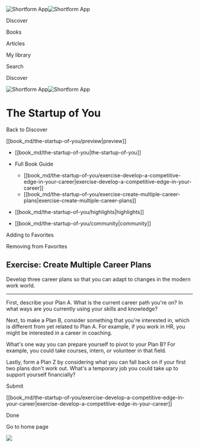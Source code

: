 ![Shortform App](/img/logo.36a2399e.svg)![Shortform App](/img/logo-dark.70c1b072.svg)

Discover

Books

Articles

My library

Search

Discover

![Shortform App](/img/logo.36a2399e.svg)![Shortform App](/img/logo-dark.70c1b072.svg)

# The Startup of You

Back to Discover

[[book_md/the-startup-of-you/preview|preview]]

  * [[book_md/the-startup-of-you|the-startup-of-you]]
  * Full Book Guide

    * [[book_md/the-startup-of-you/exercise-develop-a-competitive-edge-in-your-career|exercise-develop-a-competitive-edge-in-your-career]]
    * [[book_md/the-startup-of-you/exercise-create-multiple-career-plans|exercise-create-multiple-career-plans]]
  * [[book_md/the-startup-of-you/highlights|highlights]]
  * [[book_md/the-startup-of-you/community|community]]



Adding to Favorites 

Removing from Favorites 

## Exercise: Create Multiple Career Plans

Develop three career plans so that you can adapt to changes in the modern work world.

* * *

First, describe your Plan A. What is the current career path you're on? In what ways are you currently using your skills and knowledge?

Next, to make a Plan B, consider something that you're interested in, which is different from yet related to Plan A. For example, if you work in HR, you might be interested in a career in coaching.

What's one way you can prepare yourself to pivot to your Plan B? For example, you could take courses, intern, or volunteer in that field.

Lastly, form a Plan Z by considering what you can fall back on if your first two plans don't work out. What's a temporary job you could take up to support yourself financially?

Submit 

[[book_md/the-startup-of-you/exercise-develop-a-competitive-edge-in-your-career|exercise-develop-a-competitive-edge-in-your-career]]

Done

Go to home page 

![](https://bat.bing.com/action/0?ti=56018282&Ver=2&mid=016bffa8-1c8f-4203-8534-4d3c62398f37&sid=1711133063fa11eebdec89a8b8ae3bbc&vid=171147a063fa11eea7440fcfeb230d96&vids=0&msclkid=N&pi=0&lg=en-US&sw=800&sh=600&sc=24&nwd=1&tl=Shortform%20%7C%20The%20Startup%20of%20You&p=https%3A%2F%2Fwww.shortform.com%2Fapp%2Fbook%2Fthe-startup-of-you%2Fexercise-create-multiple-career-plans&r=&lt=395&evt=pageLoad&sv=1&rn=509162)
